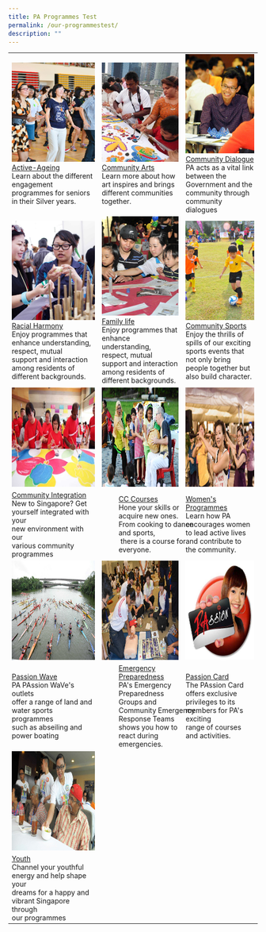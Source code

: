 ```yaml
---
title: PA Programmes Test
permalink: /our-programmestest/
description: ""
---
```

<table>
	<tr>
		<td>
		<img src="/images/Programmes/main-activeageing_edited.jpg"
							style="object-fit:cover;
													object-position: centre;
													width:300px;
													height:200px;
													border: solid 0px #CCC"/><br>
			<a href="/our-programmes/Active-Ageing">Active-Ageing</a><br>
			Learn about the different engagement programmes for seniors in their Silver years. <br>
		</td>
		<td >
		<img src="/images/Programmes/main-communityarts_edited.jpg"
							style="object-fit:cover;
													object-position: right;
													width:300px;
													height:200px;
													border: solid 0px #CCC"/><br>
		<a href="/our-programmes/Community-Arts">Community Arts</a><br>
			Learn more about how art inspires and brings different communities together. <br>
		</td>
		<td>
		<img src="/images/Programmes/main-communitydialogue_edited.jpg"  style="object-fit:cover;
						object-position: centre;
						width:300px;
						height:200px;
						border: solid 0px #CCC"/><br>
		<a href="/our-programmes/Community-Dialogue">Community Dialogue</a><br>PA acts as a vital link between the Government and the community through community dialogues<br>
	</td>
	</tr>
	<tr>
		<td>
		<img src="/images/Programmes/main-racialharmony.jpg"
						 style="object-fit:cover;
													object-position: centre;
													width:300px;
													height:200px;
													border: solid 0px #CCC"/><br>
			<a href="/our-programmes/Racial-Harmony">Racial Harmony</a><br>
			Enjoy programmes that enhance understanding, respect, mutual support and interaction among residents of different backgrounds.<br>
		</td>
		<td>
			<img src="/images/Programmes/main-familylife.jpg"
							 style="object-fit:cover;
													object-position: centre;
													width:300px;
													height:200px;
													border: solid 0px #CCC"/><br>
			<a href="/our-programmes/Family-life">Family life</a><br>
			Enjoy programmes that enhance understanding, respect, mutual support and interaction among residents of different backgrounds.<br>
		</td>
		<td>
			<img src="/images/Programmes/main-communitysports.jpg"
							 style="object-fit:cover;
													object-position: centre;
													width:300px;
													height:200px;
													border: solid 0px #CCC"/><br>
			<a href="/our-programmes/Community-Sports">Community Sports</a><br>
			Enjoy the thrills of spills of our exciting sports events that not only bring people together but also build character.<br>
		</td>
	</tr>

<tr>
		<td><img style="height:200px;width:300px" src="/images/Programmes/main-communityintegration.jpg"></td>
		<td><img style="height:200px;width:220px" src="/images/Programmes/main-cccourses_edited.jpg"></td>
		<td><img style="height:200px;width:300px" src="/images/Programmes/main-womensprogrammes_edited.jpg"></td>
	</tr>
<tr>
		<td><a href="/our-programmes/Community-Integration">Community Integration</a><br>New to Singapore? Get<br> yourself integrated with your<br> new environment with our<br> various community<br> programmes<br></td>
		<td><div style="position:relative;left:34px;"><a href="/our-programmes/CC-Courses/Be-a-Training-Provider/">CC Courses</a><br>Hone your skills or acquire new ones.<br> From cooking to dance and sports,<br> there  is a course  for everyone.<br></div></td>
		<td><a  href="/our-programmes/Womens-Programmes"> Women's Programmes</a><br>Learn how PA encourages women to lead active lives<br> and contribute to  <br>the community.<br>
			</td></tr>
	<tr>
		<td><img style="height:200px;width:300px" src="/images/Programmes/main-waterventure.jpg"></td>
		<td><img style="height:200px;width:220px" src="/images/Programmes/main-emergencypreparedness_edited.jpg"></td>
		<td><img style="height:200px;width:300px" src="/images/Programmes/main-passioncard.jpg"></td>
	</tr>
	<tr>
		<td><a href="/our-programmes/PAssion-Wave/Details">Passion Wave</a><br>PA PAssion WaVe's outlets <br>offer a range of land and <br>water sports programmes<br> such as abseiling and power boating<br></td>
		<td><div style="position:relative;left:34px;"><a href="/our-programmes/Emergency-Preparedness">Emergency Preparedness</a><br>PA's Emergency Preparedness<br> Groups and Community Emergency Response Teams shows you how to<br> react during emergencies.<br></div></td>
		<td><a  href="/our-programmes/PAssion-Card"> Passion Card</a><br>The PAssion Card offers exclusive privileges to its  members for PA's       exciting <br> range of courses and       activities.<br>
			</td></tr>
	<tr>
		<td><img style="height:200px;width:300px" src="/images/Programmes/main-youth_edited.jpg"></td></tr>
		<tr>
		<td><a href="/our-programmes/Youth">Youth</a><br>Channel your youthful<br> energy and help shape your <br>dreams for a happy and <br>vibrant Singapore through<br> our programmes<br></td>
	</tr>			
</table>